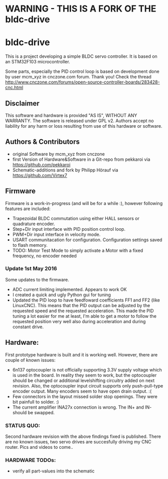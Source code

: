 # WARNING - THIS IS A FORK OF THE bldc-drive

# bldc-drive

This is a project developing a simple BLDC servo controller. It is based on an STM32F103 microcontroller.

Some parts, especially the PID control loop is based on development done by user mcm_xyz in cnczone.com forum. Thank you! Check the thread http://www.cnczone.com/forums/open-source-controller-boards/283428-cnc.html 

## Disclaimer
This software and hardware is provided "AS IS", WITHOUT ANY WARRANTY. The software is released under GPL v2. Authors accept no liability for any harm or loss resulting from use of this hardware or software.

## Authors & Contributors
* original Software by mcm_xyz from cnczone
* first Version of Hardware&Software in a Git-repo from pekkaroi via https://github.com/pekkaroi
* Schematic-additions and fork by Philipp Hörauf via https://github.com/Virtex7

## Firmware
Firmware is a work-in-progress (and will be for a while :), however following features are included:
* Trapezoidal BLDC commutation using either HALL sensors or quadrature encoder.
* Step+Dir input interface with PID position control loop.
* PWM+Dir input interface in velocity mode.
* USART communitacation for configuration. Configuration settings saved to flash memory.
* TODO: Motor Test Mode to simply activate a Motor with a fixed frequency, no encoder needed

### Update 1st May 2016
Some updates to the firmware. 
* ADC current limiting implemented. Appears to work OK
* I created a quick and ugly Python gui for tuning
* Updated the PID loop to have feedfoward coefficients FF1 and FF2 (like LinuxCNC). This means that the PID output can be adjusted by the requested speed and the requested acceleration. This made the PID tuning a lot easier for me at least, I'm able to get a motor to follow the requested position very well also during acceleration and during constant drive.


## Hardware:
First prototype hardware is built and it is working well. However, there are couple of known issues:
* 6n137 optocoupler is not officially supporting 3.3V supply voltage which is used in the board. In reality they seem to work, but the optocoupler should be changed or additional levelshifting circuitry added on next revision. Also, the optocoupler input circuit supports only push-pull-type encoder output. Many encoders seem to have open drain output. :(
* Few connectors in the layout missed solder stop openings. They were bit painfull to solder. :)
* The current amplifier INA27x connection is wrong. The IN+ and IN- should be swapped.

### STATUS QUO:

Second hardware revision with the above findings fixed is published. There are no known issues, two servo drives are succesfully driving my CNC router. Pics and videos to come..

### HARDWARE TODOs:

* verify all part-values into the schematic
